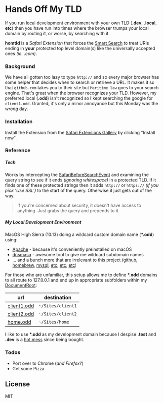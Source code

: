 # Hands Off My TLD
If you run local development environment with your own TLD (**.dev**, **.local**, **etc**) then you have run into times where the browser trumps your local domain by routing it, or worse, by searching with it.

**homtld** is a *Safari Extension* that forces the [Smart Search](https://support.apple.com/guide/safari/smart-search-field-ibrw74269f2c/mac) to treat URIs ending in **your** protected top level domain(s) like the universally accepted ones *(ie. .com)*.

### Background
We have all gotten too lazy to type `http://` and so every major browser has some helper that decides when to search or retrieve a URL. It makes it so that `github.com` takes you to their site but `Maritime law` goes to your search engine. That's great when the browser recognizes your TLD. However, my preferred local (**.odd**) isn't recognized so I kept searching the google for `client1.odd`. Granted, it's only a minor annoyance but this Monday was the *wrong* day.

### Installation

Install the Extension from the [Safari Extensions Gallery](https://safari-extensions.apple.com/details/?id=de.dreamlab.githubtower-R448YUR7UE) by clicking "Install now".

### Reference
##### Tech
Works by intercepting the [SafariBeforeSearchEvent](https://developer.apple.com/documentation/safariextensions/safaribeforesearchevent) and examining the query string to see if it ends *(ignoring whitespace)* in a protected TLD. If it finds one of these  protected strings then it adds `http://` or `https://` *(if you pick 'Use SSL')* to the start of the query. Otherwise it just gets out of the way.

> If you're concerned about security, it doesn't have access to anything. Just grabs the query and prepends to it.

##### My Local Development Environment
MacOS High Sierra (10.13) doing a wildcard custom domain name (**\*.odd**) using:
* [Apache](https://www.apache.org/) - because it's conveniently preinstalled on macOS
* [dnsmasq](http://www.thekelleys.org.uk/dnsmasq/doc.html) - awesome tool to give me wildcard subdomain names
* ... and a bunch more that are irrelevant to this project ([github](http://github.com), [homebrew](https://brew.sh), [mysql](https://www.mysql.com/), [etc](http://atom.io), [etc](https://www.npmjs.com), [etc](http://gulp.js))

For those who are unfamiliar, this setup allows me to define **\*.odd** domains to all route to 127.0.0.1 and end up in appropriate subfolders within my [DocumentRoot](https://httpd.apache.org/docs/2.4/mod/mod_vhost_alias.html):

url | destination
--- | ---
[client1.odd]() | `~/Sites/client1`
[client2.odd]() | `~/Sites/client2`
[home.odd]() | `~/Sites/home`

I like to use **\*.odd** as my development domain because I despise **.test** and **.dev** is a [hot mess](https://medium.engineering/use-a-dev-domain-not-anymore-95219778e6fd) since being bought.

### Todos

 - Port over to Chrome (*and Firefox?*)
 - Get some Pizza

License
----

MIT
